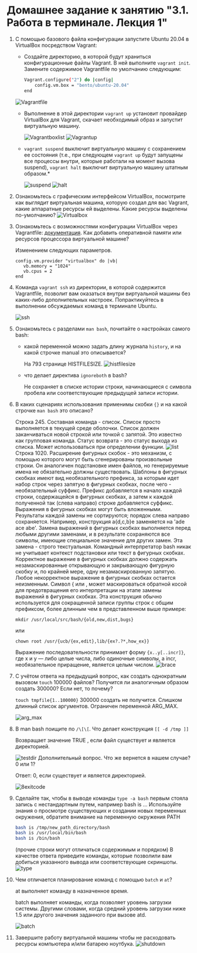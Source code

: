 # Домашнее задание к занятию "3.1. Работа в терминале. Лекция 1"


1. С помощью базового файла конфигурации запустите Ubuntu 20.04 в VirtualBox посредством Vagrant:

	* Создайте директорию, в которой будут храниться конфигурационные файлы Vagrant. В ней выполните `vagrant init`. Замените содержимое Vagrantfile по умолчанию следующим:

		```bash
		Vagrant.configure("2") do |config|
			config.vm.box = "bento/ubuntu-20.04"
		end
		```
    ![Vagrantfile](img/vargantfile.png)
    
   * Выполнение в этой директории `vagrant up` установит провайдер VirtualBox для Vagrant, скачает необходимый образ и запустит виртуальную машину.

      ![Vagrantboxlist](img/vagrantboxlist.png)
      ![Vagrantup](img/vagrantup.png)

   * `vagrant suspend` выключит виртуальную машину с сохранением ее состояния (т.е., при следующем `vagrant up` будут запущены все процессы внутри, которые работали на момент вызова suspend), `vagrant halt` выключит виртуальную машину штатным образом.*

      ![suspend](img/suspend.png)
       ![halt](img/halt.png)

1. Ознакомьтесь с графическим интерфейсом VirtualBox, посмотрите как выглядит виртуальная машина, которую создал для вас Vagrant, какие аппаратные ресурсы ей выделены. Какие ресурсы выделены по-умолчанию?
    ![Virtualbox](img/virtualbox.png)

1. Ознакомьтесь с возможностями конфигурации VirtualBox через Vagrantfile: [документация](https://www.vagrantup.com/docs/providers/virtualbox/configuration.html). Как добавить оперативной памяти или ресурсов процессора виртуальной машине?
         
   Изменением следующих параметров.     
      ```
      config.vm.provider "virtualbox" do |vb|
         vb.memory = "1024"
         vb.cpus = 2
      end
      ```

1. Команда `vagrant ssh` из директории, в которой содержится Vagrantfile, позволит вам оказаться внутри виртуальной машины без каких-либо дополнительных настроек. Попрактикуйтесь в выполнении обсуждаемых команд в терминале Ubuntu.
   
   ![ssh](img/ssh.png)
1. Ознакомьтесь с разделами `man bash`, почитайте о настройках самого bash:
    * какой переменной можно задать длину журнала `history`, и на какой строчке manual это описывается?
   
       На 793 странице  HISTFILESIZE. 
       ![histfilesize](img/histfilesize.png)
   
    * что делает директива `ignoreboth` в bash?
       
       Не сохраняет в списке истории строки, начинающиеся с символа пробела или соответствующие предыдущей записи истории.
          
1. В каких сценариях использования применимы скобки `{}` и на какой строчке `man bash` это описано?

   Строка 245. Составная команда - список.  Список просто выполняется в текущей среде оболочки. Cписок должен заканчиваться новой строкой или точкой с запятой. Это известно как групповая команда. Статус возврата - это статус выхода из списка. Может использоваться при определении функции.
   ![list](img/list.png)
   Строка 1020. Расширение фигурных скобок - это механизм, с помощью которого могут быть сгенерированы произвольные строки.
   Он аналогичен подстановке имен файлов, но генерируемые имена не обязательно должны существовать.
   Шаблоны в фигурных скобках имеют вид необязательного префикса, за которым идет набор строк через запятую в фигурных скобках, после чего - необязательный суффикс.
   Префикс добавляется в начало каждой строки, содержащейся в фигурных скобках, а затем к каждой полученной так (слева направо) строке добавляется суффикс.
   Выражения в фигурных скобках могут быть вложенными. Результаты каждой замены не сортируются; порядок слева направо сохраняется.
   Например, конструкция a{d,c,b}e заменяется на 'ade ace abe'.
   Замена выражений в фигурных скобках выполняется перед любыми другими заменами, и в результате сохраняются все символы, имеющие специальное значение для других замен. 
   Эта замена - строго текстуальная.
   Командный интерпретатор bash никак не учитывает контекст подстановки или текст в фигурных скобках.
   Корректное выражение в фигурных скобках должно содержать незамаскированные
   открывающую и закрывающую фигурную скобку и, по крайней мере, одну незамаскированную
   запятую. Любое некорректное выражение в фигурных скобках остается неизменным.
   Символ { или , может маскироваться обратной косой для предотвращения его
   интерпретации на этапе замены выражений в фигурных скобках.
   Эта конструкция обычно используется для сокращенной записи группы строк с
   общим префиксом, более длинным чем в представленном выше примере:

   ```mkdir /usr/local/src/bash/{old,new,dist,bugs}```
 
   или

   ```chown root /usr/{ucb/{ex,edit},lib/{ex?.?*,how_ex}}```
   
   Выражение последовательности принимает форму ```{x..y[..incr]}```, где x и y — либо целые числа, либо одиночные символы, а incr, необязательное приращение, является целым числом.
   ![brace](img/brace.png)

1. С учётом ответа на предыдущий вопрос, как создать однократным вызовом `touch` 100000 файлов? Получится ли аналогичным образом создать 300000? Если нет, то почему?
   
   ```touch tmpfile{1..100000}```
   300000 создать не получится. Слишком длинный список аргументов. Ограничен переменной ARG_MAX.
   
   ![arg_max](img/arg_max.png)
1. В man bash поищите по `/\[\[`. Что делает конструкция `[[ -d /tmp ]]`
   
   Возвращает значение TRUE , если файл существует и является директорией.

   ![testdir](img/testdir.png)
   Дополнительный вопрос. Что же вернется в нашем случае? 0 или 1?

   Ответ: 0, если существует и  является директорией.
   
   ![8exitcode](img/8exitcode.png)
   
         
1. Сделайте так, чтобы в выводе команды `type -a bash` первым стояла запись с нестандартным путем, например bash is ... 
Используйте знания о просмотре существующих и создании новых переменных окружения, обратите внимание на переменную окружения PATH 

	```bash
	bash is /tmp/new_path_directory/bash
	bash is /usr/local/bin/bash
	bash is /bin/bash
	```

	(прочие строки могут отличаться содержимым и порядком)
    В качестве ответа приведите команды, которые позволили вам добиться указанного вывода или соответствующие скриншоты.
    ![type](img/type.png)
1. Чем отличается планирование команд с помощью `batch` и `at`?
   
   at выполняет команду в назначенное время.
   
   batch выполняет команды, когда позволяет уровень загрузки системы. 
   Другими словами, когда средний уровень загрузки ниже 1.5 или другого значения заданного при вызове atd.
   
   ![batch](img/batch.png)
1. Завершите работу виртуальной машины чтобы не расходовать ресурсы компьютера и/или батарею ноутбука.
   ![shutdown](img/shutdown.png)
 


